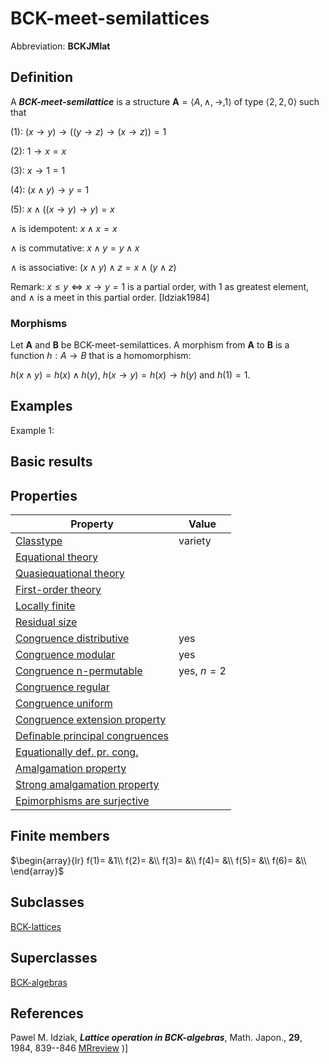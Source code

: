 # BCK-meet-semilattices

Abbreviation: **BCKJMlat**

## Definition
A ***BCK-meet-semilattice*** is a structure $\mathbf{A}=\langle A,\wedge,\rightarrow,1\rangle$ of type $\langle 2,2,0\rangle$ such that

(1):  $(x\rightarrow y)\rightarrow
((y\rightarrow z)\rightarrow (x\rightarrow z)) = 1$

(2):  $1\rightarrow x = x$

(3):  $x\rightarrow 1 = 1$

(4):  $(x\wedge y)\rightarrow y = 1$

(5):  $x\wedge((x\rightarrow y)\rightarrow y) = x$

$\wedge$ is idempotent:  $x\wedge x = x$

$\wedge$ is commutative:  $x\wedge y = y\wedge x$

$\wedge$ is associative:  $(x\wedge y)\wedge z = x\wedge (y\wedge z)$

Remark: 
$x\le y \iff x\rightarrow y=1$ is a partial order, with $1$ as greatest element, and $\wedge$ is a meet in this partial order. [Idziak1984]

### Morphisms
Let $\mathbf{A}$ and $\mathbf{B}$ be BCK-meet-semilattices. A morphism from $\mathbf{A}$ to $\mathbf{B}$ is a function $h:A\rightarrow B$ that is a homomorphism: 

$h(x\wedge y)=h(x)\wedge h(y)$, $h(x\rightarrow y)=h(x)\rightarrow h(y)$ and $h(1)=1$.

## Examples
Example 1: 

## Basic results


## Properties


|Property|Value|
|---|---|
|[Classtype](classtype.md)  |variety |
|[Equational theory](equational_theory.md)  | |
|[Quasiequational theory](quasiequational_theory.md)  | |
|[First-order theory](first-order_theory.md)  | |
|[Locally finite](locally_finite.md)  | |
|[Residual size](residual_size.md)  | |
|[Congruence distributive](congruence_distributive.md)  |yes |
|[Congruence modular](congruence_modular.md)  |yes |
|[Congruence n-permutable](congruence_n-permutable.md)  |yes, $n=2$ |
|[Congruence regular](congruence_regular.md)  | |
|[Congruence uniform](congruence_uniform.md)  | |
|[Congruence extension property](congruence_extension_property.md)  | |
|[Definable principal congruences](definable_principal_congruences.md)  | |
|[Equationally def. pr. cong.](equationally_def._pr._cong..md)  | |
|[Amalgamation property](amalgamation_property.md)  | |
|[Strong amalgamation property](strong_amalgamation_property.md)  | |
|[Epimorphisms are surjective](epimorphisms_are_surjective.md)  | |
## Finite members

$\begin{array}{lr}
f(1)= &1\\
f(2)= &\\
f(3)= &\\
f(4)= &\\
f(5)= &\\
f(6)= &\\
\end{array}$


## Subclasses
[BCK-lattices](bck-lattices.md) 

## Superclasses
[BCK-algebras](bck-algebras.md) 


## References


Pawel M. Idziak, ***Lattice operation in BCK-algebras***,
Math. Japon., **29**, 1984, 839--846 [MRreview](mrreviews.md)
)]